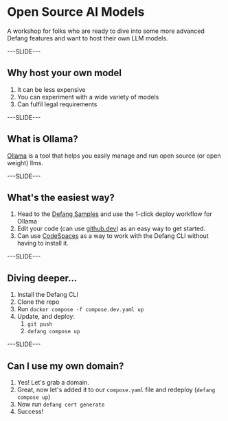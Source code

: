 # Open Source AI Models

A workshop for folks who are ready to dive into some more advanced Defang features and want to host their own LLM models.

---SLIDE---

## Why host your own model

1. It can be less expensive
2. You can experiment with a wide variety of models
3. Can fulfil legal requirements

---SLIDE---

## What is Ollama?

[Ollama](https://ollama.com/) is a tool that helps you easily manage and run open source (or open weight) llms.

---SLIDE---

## What's the easiest way?

1. Head to the [Defang Samples](https://defang.io/#samples) and use the 1-click deploy workflow for Ollama
2. Edit your code (can use [github.dev](https://github.dev)) as an easy way to get started.
3. Can use [CodeSpaces](https://github.com/features/codespaces) as a way to work with the Defang CLI without having to install it.

---SLIDE---

## Diving deeper...

1. Install the Defang CLI
2. Clone the repo
3. Run `docker compose -f compose.dev.yaml up`
4. Update, and deploy:
    1. `git push`
    2. `defang compose up`


---SLIDE---

## Can I use my own domain?

1. Yes! Let's grab a domain.
2. Great, now let's added it to our `compose.yaml` file and redeploy (`defang compose up`)
3. Now run `defang cert generate`
4. Success!
